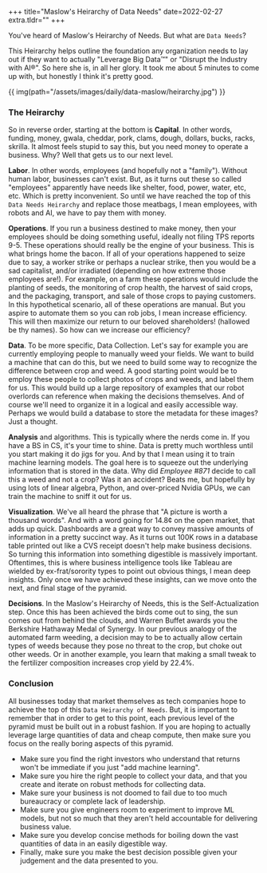 +++
title="Maslow's Heirarchy of Data Needs"
date=2022-02-27
extra.tldr=""
+++

You've heard of Maslow's Heirarchy of Needs. But what are `Data Needs`?

This Heirarchy helps outline the foundation any organization needs to lay out if they want to actually "Leverage Big Data™" or "Disrupt the Industry with AI®". So here she is, in all her glory. It took me about 5 minutes to come up with, but honestly I think it's pretty good.

<div class="columns is-centered">
    {{ img(path="/assets/images/daily/data-maslow/heirarchy.jpg") }}
</div>

### The Heirarchy

So in reverse order, starting at the bottom is **Capital**. In other words, funding, money, gwala, cheddar, pork, clams, dough, dollars, bucks, racks, skrilla. It almost feels stupid to say this, but you need money to operate a business. Why? Well that gets us to our next level.

**Labor**. In other words, employees (and hopefully not a "family"). Without human labor, businesses can't exist. But, as it turns out these so called "employees" apparently have needs like shelter, food, power, water, etc, etc. Which is pretty inconvenient. So until we have reached the top of this `Data Needs Heirarchy` and replace those meatbags, I mean employees, with robots and AI, we have to pay them with money.

**Operations**. If you run a business destined to make money, then your employees should be doing something useful, ideally not filing TPS reports 9-5. These operations should really be the engine of your business. This is what brings home the bacon. If all of your operations happened to seize due to say, a worker strike or perhaps a nuclear strike, then you would be a sad capitalist, and/or irradiated (depending on how extreme those employees are!). For example, on a farm these operations would include the planting of seeds, the monitoring of crop health, the harvest of said crops, and the packaging, transport, and sale of those crops to paying customers. In this hypothetical scenario, all of these operations are manual. But you aspire to  automate them so you can rob jobs, I mean increase efficiency. This will then maximize our return to our beloved shareholders! (hallowed be thy names). So how can we increase our efficiency?

**Data**. To be more specific, Data Collection. Let's say for example you are currently employing people to manually weed your fields. We want to build a machine that can do this, but we need to build some way to recognize the difference between crop and weed. A good starting point would be to employ these people to collect photos of crops and weeds, and label them for us. This would build up a large repository of examples that our robot overlords can reference when making the decisions themselves. And of course we'll need to organize it in a logical and easily accessible way. Perhaps we would build a database to store the metadata for these images? Just a thought. 

**Analysis** and algorithms. This is typically where the nerds come in. If you have a BS in CS, it's your time to shine. Data is pretty much worthless until you start making it do jigs for you. And by that I mean using it to train machine learning models. The goal here is to squeeze out the underlying information that is stored in the data. Why did _Employee #871_ decide to call this a weed and not a crop? Was it an accident? Beats me, but hopefully by using lots of linear algebra, Python, and over-priced Nvidia GPUs, we can train the machine to sniff it out for us.

**Visualization**. We've all heard the phrase that "A picture is worth a thousand words". And with a word going for 14.8¢ on the open market, that adds up quick. Dashboards are a great way to convey massive amounts of information in a pretty succinct way. As it turns out 100K rows in a database table printed out like a CVS receipt doesn't help make business decisions. So turning this information into something digestible is massively important. Oftentimes, this is where business intelligence tools like Tableau are wielded by ex-frat/sorority types to point out obvious things, I mean deep insights. Only once we have achieved these insights, can we move onto the next, and final stage of the pyramid.

**Decisions**. In the Maslow's Heirarchy of Needs, this is the Self-Actualization step. Once this has been achieved the birds come out to sing, the sun comes out from behind the clouds, and Warren Buffet awards you the Berkshire Hathaway Medal of Synergy. In our previous analogy of the automated farm weeding, a decision may to be to actually allow certain types of weeds because they pose no threat to the crop, but choke out other weeds. Or in another example, you learn that making a small tweak to the fertilizer composition increases crop yield by 22.4%. 


### Conclusion

All businesses today that market themselves as tech companies hope to achieve the top of this `Data Heirarchy of Needs`. But, it is important to remember that in order to get to this point, each previous level of the pyramid must be built out in a robust fashion. If you are hoping to actually leverage large quantities of data and cheap compute, then make sure you focus on the really boring aspects of this pyramid. 

* Make sure you find the right investors who understand that returns won't be immediate if you just "add machine learning".
* Make sure you hire the right people to collect your data, and that you create and iterate on robust methods for collecting data.
* Make sure your business is not doomed to fail due to too much bureaucracy or complete lack of leadership.
* Make sure you give engineers room to experiment to improve ML models, but not so much that they aren't held accountable for delivering business value.
* Make sure you develop concise methods for boiling down the vast quantities of data in an easily digestible way.
* Finally, make sure you make the best decision possible given your judgement and the data presented to you.
